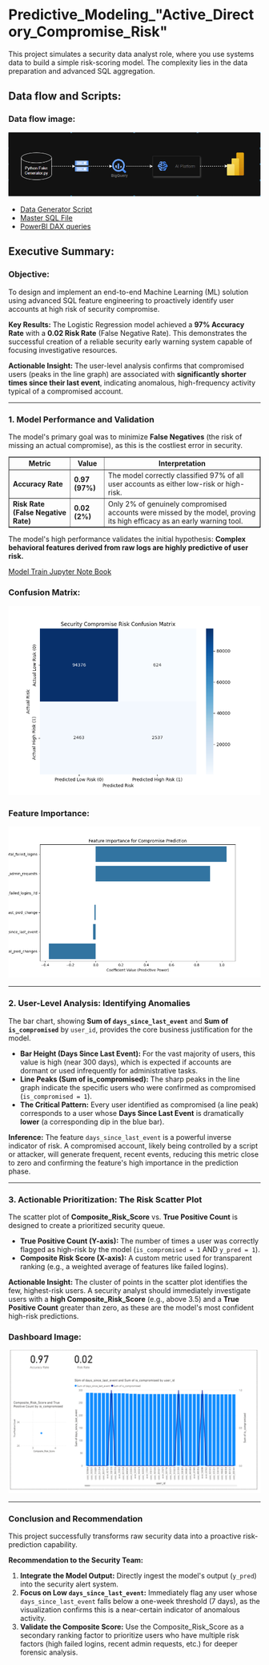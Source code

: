 <html lang="en">
<body>
  <h1>Predictive_Modeling_"Active_Directory_Compromise_Risk"</h1>
  <p>This project simulates a security data analyst role, where you use systems data to build a simple risk-scoring model. The complexity lies in the data preparation and advanced SQL aggregation.</p>
  <h2>Data flow and Scripts:</h2>
  <h3>Data flow image:</h3>
  <img src="./images/Dataflow.gif" alt= "Please see the Gif in Images folder">
  
<ul>
  <li><a href= "./Data_Genrator.py">Data Generator Script</a></li>
  <li><a href= "./Feature_query.sql">Master SQL File</a></li>
  <li><a href= "./PowerBI_DAX_queries.txt">PowerBI DAX queries</a></li>
</ul>

  <h2>Executive Summary:</h2>
  <h3><strong>Objective:</strong></h3>
  <p>To design and implement an end-to-end Machine Learning (ML) solution using advanced SQL feature engineering to proactively identify user accounts at high risk of security compromise.</p>

  <p><strong>Key Results:</strong> The Logistic Regression model achieved a <strong>97% Accuracy Rate</strong> with a <strong>0.02 Risk Rate</strong> (False Negative Rate). This demonstrates the successful creation of a reliable security early warning system capable of focusing investigative resources.</p>

  <p><strong>Actionable Insight:</strong> The user-level analysis confirms that compromised users (peaks in the line graph) are associated with <strong>significantly shorter times since their last event</strong>, indicating anomalous, high-frequency activity typical of a compromised account.</p>

  <hr>

  <h3>1. Model Performance and Validation</h3>
  <p>The model's primary goal was to minimize <strong>False Negatives</strong> (the risk of missing an actual compromise), as this is the costliest error in security.</p>

  <table border="1" cellpadding="4" cellspacing="0">
    <thead>
      <tr>
        <th>Metric</th>
        <th>Value</th>
        <th>Interpretation</th>
      </tr>
    </thead>
    <tbody>
      <tr>
        <td><strong>Accuracy Rate</strong></td>
        <td><strong>0.97 (97%)</strong></td>
        <td>The model correctly classified 97% of all user accounts as either low-risk or high-risk.</td>
      </tr>
      <tr>
        <td><strong>Risk Rate (False Negative Rate)</strong></td>
        <td><strong>0.02 (2%)</strong></td>
        <td>Only 2% of genuinely compromised accounts were missed by the model, proving its high efficacy as an early warning tool.</td>
      </tr>
    </tbody>
  </table>

  <p>The model's high performance validates the initial hypothesis: <strong>Complex behavioral features derived from raw logs are highly predictive of user risk.</strong></p>
  
  <a href = "./Model_note_book.ipyng">Model Train Jupyter Note Book</a>
  
  <h3>Confusion Matrix:</h3>
  <img src="./images/confusion_matrix.png" alt="Please images folder for the confusion matrix">

  <h3>Feature Importance:</h3>
  <img src="./images/feature_importance.png" alt="Please images folder for the feature importance matrix">
  <hr>

  <h3>2. User-Level Analysis: Identifying Anomalies</h3>
  <p>The bar chart, showing <strong>Sum of <code>days_since_last_event</code></strong> and <strong>Sum of <code>is_compromised</code></strong> by <code>user_id</code>, provides the core business justification for the model.</p>

  <ul>
    <li><strong>Bar Height (Days Since Last Event):</strong> For the vast majority of users, this value is high (near 300 days), which is expected if accounts are dormant or used infrequently for administrative tasks.</li>
    <li><strong>Line Peaks (Sum of is_compromised):</strong> The sharp peaks in the line graph indicate the specific users who were confirmed as compromised (<code>is_compromised = 1</code>).</li>
    <li><strong>The Critical Pattern:</strong> Every user identified as compromised (a line peak) corresponds to a user whose <strong>Days Since Last Event</strong> is dramatically <strong>lower</strong> (a corresponding dip in the blue bar).</li>
  </ul>

  <p><strong>Inference:</strong> The feature <code>days_since_last_event</code> is a powerful inverse indicator of risk. A compromised account, likely being controlled by a script or attacker, will generate frequent, recent events, reducing this metric close to zero and confirming the feature's high importance in the prediction phase.</p>

  <hr>

  <h3>3. Actionable Prioritization: The Risk Scatter Plot</h3>
  <p>The scatter plot of <strong>Composite_Risk_Score</strong> vs. <strong>True Positive Count</strong> is designed to create a prioritized security queue.</p>

  <ul>
    <li><strong>True Positive Count (Y-axis):</strong> The number of times a user was correctly flagged as high-risk by the model (<code>is_compromised = 1</code> AND <code>y_pred = 1</code>).</li>
    <li><strong>Composite Risk Score (X-axis):</strong> A custom metric used for transparent ranking (e.g., a weighted average of features like failed logins).</li>
  </ul>

  <p><strong>Actionable Insight:</strong> The cluster of points in the scatter plot identifies the few, highest-risk users. A security analyst should immediately investigate users with a <strong>high Composite_Risk_Score</strong> (e.g., above 3.5) and a <strong>True Positive Count</strong> greater than zero, as these are the model's most confident high-risk predictions.</p>

  <h3>Dashboard Image:</h3>
  <img src = "./images/dashboard.png" alt = "Please see in the images folder for the Dashboard image">

  <hr>

  <h3>Conclusion and Recommendation</h3>
  <p>This project successfully transforms raw security data into a proactive risk-prediction capability.</p>

  <p><strong>Recommendation to the Security Team:</strong></p>
  <ol>
    <li><strong>Integrate the Model Output:</strong> Directly ingest the model's output (<code>y_pred</code>) into the security alert system.</li>
    <li><strong>Focus on Low <code>days_since_last_event</code>:</strong> Immediately flag any user whose <code>days_since_last_event</code> falls below a one-week threshold (7 days), as the visualization confirms this is a near-certain indicator of anomalous activity.</li>
    <li><strong>Validate the Composite Score:</strong> Use the Composite_Risk_Score as a secondary ranking factor to prioritize users who have multiple risk factors (high failed logins, recent admin requests, etc.) for deeper forensic analysis.</li>
  </ol>
</body>
</html>
